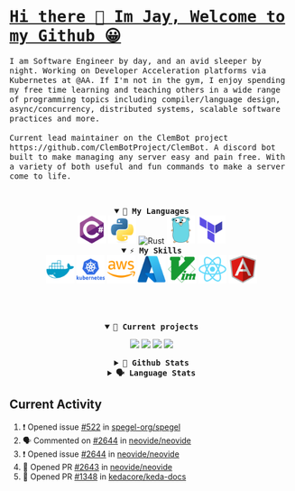 
<b> <u>
  <h1> <samp>
      Hi there 👋 Im Jay, Welcome to my Github 😀 
    </samp>
  </h1>
</u> </b>
<p>
  <samp>
   I am Software Engineer by day, and an avid sleeper by night. Working on Developer Acceleration platforms via Kubernetes at @AA. If I'm not in the gym, I enjoy spending my free time learning and teaching others in a wide range of programming topics including compiler/language design, async/concurrency, distributed systems, scalable software practices and more. 
    <br><br>
  </samp>
  <samp>
  Current lead maintainer on the ClemBot project https://github.com/ClemBotProject/ClemBot. A discord bot built to make managing any server easy and pain free. With a variety of both useful and fun commands to make a server come to life.  
  </samp>
 </p>
<br> 
<p align="center">
  <details align="center" open>
    <summary><samp><b> 🚀 My Languages </b> </samp> </summary>
  <img src = 'https://github.com/devicons/devicon/blob/master/icons/csharp/csharp-original.svg' alt='C#' width='50'/>
  <img src = 'https://github.com/devicons/devicon/blob/master/icons/python/python-original.svg' alt='Python' width='50'/>
  <img src = 'https://rustacean.net/assets/cuddlyferris.png' alt='Rust' width='50'/>
  <img src = 'https://github.com/devicons/devicon/blob/master/icons/go/go-original.svg' alt='ts' width='50'/>
  <img src = 'https://github.com/devicons/devicon/blob/master/icons/terraform/terraform-original.svg' alt='Terraform' width='50'/>
  </details>
    <details align="center" open>
    <summary><samp> <b>⚡️ My Skills </b> </samp> </summary>
  <img src = 'https://github.com/devicons/devicon/blob/master/icons/docker/docker-plain.svg' alt='Docker' width='50'/>
  <img src = 'https://github.com/devicons/devicon/blob/master/icons/kubernetes/kubernetes-plain-wordmark.svg' alt='Kubernetes' width='50'/>
  <img src = 'https://github.com/devicons/devicon/blob/master/icons/amazonwebservices/amazonwebservices-plain-wordmark.svg' alt='AWS' width='50'/>
  <img src = 'https://github.com/devicons/devicon/blob/master/icons/azure/azure-original.svg' alt='Azure' width='50'/>
  <img src = 'https://github.com/devicons/devicon/blob/master/icons/vim/vim-plain.svg' alt='Vim' width='50'/>
  <img src = 'https://github.com/devicons/devicon/blob/master/icons/react/react-original.svg' alt='Vue' width='50'/>
  <img src = 'https://github.com/devicons/devicon/blob/master/icons/angularjs/angularjs-original.svg' alt='Angular' width='50'/>
  </details>
</p>
<br>
<br>
<br>
<details align="center" open>
    <summary> <b> <samp>🔨 Current projects </samp></b></summary>
  <p>
    <a style="text-decoration: none" align="left" href="https://github.com/ClemBotProject/ClemBot">
        <img src="https://github-readme-stats.vercel.app/api/pin/?username=ClemBotProject&repo=ClemBot&show_owner=false" />
    </a>
    <a style="text-decoration: none" align="left" href="https://github.com/Jay-Madden/loxide">
        <img src="https://github-readme-stats.vercel.app/api/pin/?username=Jay-Madden&repo=loxide&show_owner=true" />
    </a>
    <a style="text-decoration: none" align="left" href="https://github.com/Jay-Madden/hackmanapi">
        <img src="https://github-readme-stats.vercel.app/api/pin/?username=Jay-Madden&repo=hackmanapi&show_owner=true" />
    </a>
    <a style="text-decoration: none" align="left" href="https://github.com/Jay-Madden/SharpLox">
        <img src="https://github-readme-stats.vercel.app/api/pin/?username=Jay-Madden&repo=SharpLox&show_owner=true" />
    </a>
  </p>
</details>
<details align="center">
  <summary> <b> <samp>🧮 Github Stats </samp></b></summary>
  <p>
    <img src="https://github-readme-stats.vercel.app/api?username=Jay-Madden&count_private=true&show_icons=true&include_all_commits=true">
   </p>
 </details>
 <details align="center">
  <summary> <b> <samp>🗣 Language Stats </samp></b></summary>
  <p>
    <img src="https://github-readme-stats.vercel.app/api/top-langs/?username=Jay-Madden&hide=TeX&layout=compact">
   </p>
 </details>
 
 ## Current Activity
 
<!--START_SECTION:activity-->
1. ❗ Opened issue [#522](https://github.com/spegel-org/spegel/issues/522) in [spegel-org/spegel](https://github.com/spegel-org/spegel)
2. 🗣 Commented on [#2644](https://github.com/neovide/neovide/issues/2644#issuecomment-2158535307) in [neovide/neovide](https://github.com/neovide/neovide)
3. ❗ Opened issue [#2644](https://github.com/neovide/neovide/issues/2644) in [neovide/neovide](https://github.com/neovide/neovide)
4. 💪 Opened PR [#2643](https://github.com/neovide/neovide/pull/2643) in [neovide/neovide](https://github.com/neovide/neovide)
5. 💪 Opened PR [#1348](https://github.com/kedacore/keda-docs/pull/1348) in [kedacore/keda-docs](https://github.com/kedacore/keda-docs)
<!--END_SECTION:activity-->   

<!--**Jay-Madden/Jay-Madden** is a ✨ _special_ ✨ repository because its `README.md` (this file) appears on your GitHub profile.



- 🔭 I’m currently working on ...
- 🌱 I’m currently learning ...
- 👯 I’m looking to collaborate on ...
- 🤔 I’m looking for help with ...
- 💬 Ask me about ...
- 📫 How to reach me: ...
- 😄 Pronouns: ...
- ⚡ Fun fact: ...
-->

